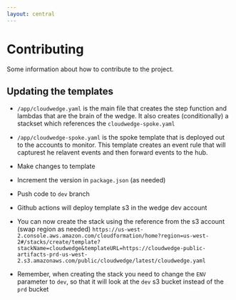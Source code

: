 ```yaml
---
layout: central
---
```


# Contributing

Some information about how to contribute to the project.

## Updating the templates

- `/app/cloudwedge.yaml` is the main file that creates the step function and lambdas that are the brain of the wedge. It also creates (conditionally) a stackset which references the `cloudwedge-spoke.yaml`

- `/app/cloudwedge-spoke.yaml` is the spoke template that is deployed out to the accounts to monitor. This template creates an event rule that will capturest he relavent events and then forward events to the hub.

- Make changes to template
- Increment the version in `package.json` (as needed)
- Push code to `dev` branch
- Github actions will deploy template s3 in the wedge dev account
- You can now create the stack using the reference from the s3 account (swap region as needed)
`https://us-west-2.console.aws.amazon.com/cloudformation/home?region=us-west-2#/stacks/create/template?stackName=cloudwedge&templateURL=https://cloudwedge-public-artifacts-prd-us-west-2.s3.amazonaws.com/public/cloudwedge/latest/cloudwedge.yaml`
- Remember, when creating the stack you need to change the `ENV` parameter to `dev`, so that it will look at the `dev` s3 bucket instead of the `prd` bucket
